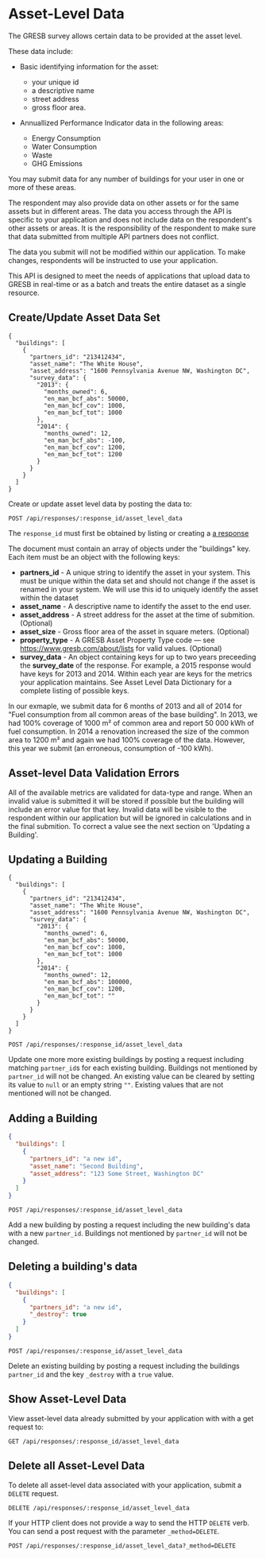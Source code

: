 # Asset-Level Data

The GRESB survey allows certain data to be provided at the asset level. 

These data include:

* Basic identifying information for the asset:
  * your unique id
  * a descriptive name
  * street address
  * gross floor area.

* Annuallized Performance Indicator data in the following areas:
  * Energy Consumption
  * Water Consumption 
  * Waste
  * GHG Emissions

You may submit data for any number of buildings for your user in one or more of these areas. 

The respondent may also provide data on other assets or for the same assets but in different areas. The data you access through the API is specific to your application and does not include data on the respondent's other assets or areas. It is the responsibility of the respondent to make sure that data submitted from multiple API partners does not conflict.

The data you submit will not be modified within our application. To make changes, respondents will be instructed to use your application. 

This API is designed to meet the needs of applications that upload data to GRESB in real-time or as a batch and treats the entire dataset as a single resource. 

## Create/Update Asset Data Set

```
{
  "buildings": [
    {
      "partners_id": "213412434",
      "asset_name": "The White House",
      "asset_address": "1600 Pennsylvania Avenue NW, Washington DC",
      "survey_data": {
        "2013": {
          "months_owned": 6,
          "en_man_bcf_abs": 50000,
          "en_man_bcf_cov": 1000,
          "en_man_bcf_tot": 1000
        },
        "2014": {
          "months_owned": 12,
          "en_man_bcf_abs": -100,
          "en_man_bcf_cov": 1200,
          "en_man_bcf_tot": 1200
        }
      }
    }
  ]
}
```

Create or update asset level data by posting the data to:

`POST /api/responses/:response_id/asset_level_data`

The `response_id` must first be obtained by listing or creating a <a href='#survey-responses'> a response</a>

The document must contain an array of objects under the "buildings" key. Each item must be an object with the following keys:

 * **partners_id** - A unique string to identify the asset in your system. This must be unique within the data set and should not change if the asset is renamed in your system. We will use this id to uniquely identify the asset within the dataset
 * **asset_name** - A descriptive name to identify the asset to the end user.
 * **asset_address** - A street address for the asset at the time of submition. (Optional)
 * **asset_size** - Gross floor area of the asset in square meters. (Optional)
 * **property_type** - A GRESB Asset Property Type code — see https://www.gresb.com/about/lists for valid values. (Optional)
 * **survey_data**  - An object containing keys for up to two years preceeding the **survey_date** of the response. For example, a 2015 response would have keys for 2013 and 2014. Within each year are keys for the metrics your application maintains. See Asset Level Data Dictionary for a complete listing of possible keys. 

 In our exmaple, we submit data for 6 months of 2013 and all of 2014 for "Fuel consumption from all common areas of the base building". In 2013, we had 100% coverage of 1000 m² of common area and report 50 000 kWh of fuel consumption. In 2014 a renovation increased the size of the common area to 1200 m² and again we had 100% coverage of the data. However, this year we submit (an erroneous, consumption of -100 kWh).


## Asset-level Data Validation Errors

All of the available metrics are validated for data-type and range. When an invalid value is submitted it will be stored if possible but the building will include an error value for that key. Invalid data will be visible to the respondent within our application but will be ignored in calculations and in the final submition. To correct a value see the next section on 'Updating a Building'.


## Updating a Building 

```
{
  "buildings": [
    {
      "partners_id": "213412434",
      "asset_name": "The White House",
      "asset_address": "1600 Pennsylvania Avenue NW, Washington DC",
      "survey_data": {
        "2013": {
          "months_owned": 6,
          "en_man_bcf_abs": 50000,
          "en_man_bcf_cov": 1000,
          "en_man_bcf_tot": 1000
        },
        "2014": {
          "months_owned": 12,
          "en_man_bcf_abs": 100000,
          "en_man_bcf_cov": 1200,
          "en_man_bcf_tot": ""
        }
      }
    }
  ]
}
```

`POST /api/responses/:response_id/asset_level_data`

Update one more more existing buildings by posting a request including matching `partner_id`s for each existing building. Buildings not mentioned by `partner_id` will not be changed. An existing value can be cleared by setting its value to `null` or an empty string `""`. Existing values that are not mentioned will not be changed.


## Adding a Building 

```json
{
  "buildings": [
    {
      "partners_id": "a new id",
      "asset_name": "Second Building",
      "asset_address": "123 Some Street, Washington DC"
    }
  ]
}
```

`POST /api/responses/:response_id/asset_level_data`

Add a new building by posting a request including the new building's data with a new `partner_id`. Buildings not mentioned by `partner_id` will not be changed. 


## Deleting a building's data

```json
{
  "buildings": [
    {
      "partners_id": "a new id",
      "_destroy": true
    }
  ]
}
```

`POST /api/responses/:response_id/asset_level_data`

Delete an existing building by posting a request including the buildings `partner_id` and the key `_destroy` with a `true` value.


## Show Asset-Level Data

View asset-level data already submitted by your application with with a get request to:

`GET /api/responses/:response_id/asset_level_data`


## Delete all Asset-Level Data

To delete all asset-level data associated with your application, submit a `DELETE` request.

`DELETE /api/responses/:response_id/asset_level_data`

If your HTTP client does not provide a way to send the HTTP `DELETE` verb. You can send a post request with the parameter `_method=DELETE`.

`POST /api/responses/:response_id/asset_level_data?_method=DELETE`

